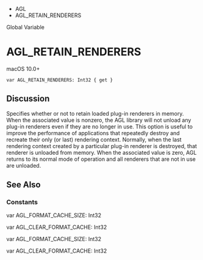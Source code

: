 

- AGL
-  AGL_RETAIN_RENDERERS 

Global Variable

# AGL_RETAIN_RENDERERS

macOS 10.0+

``` source
var AGL_RETAIN_RENDERERS: Int32 { get }
```

## Discussion

Specifies whether or not to retain loaded plug-in renderers in memory. When the associated value is nonzero, the AGL library will not unload any plug-in renderers even if they are no longer in use. This option is useful to improve the performance of applications that repeatedly destroy and recreate their only (or last) rendering context. Normally, when the last rendering context created by a particular plug-in renderer is destroyed, that renderer is unloaded from memory. When the associated value is zero, AGL returns to its normal mode of operation and all renderers that are not in use are unloaded.

## See Also

### Constants

var AGL_FORMAT_CACHE_SIZE: Int32

var AGL_CLEAR_FORMAT_CACHE: Int32

var AGL_FORMAT_CACHE_SIZE: Int32

var AGL_CLEAR_FORMAT_CACHE: Int32


